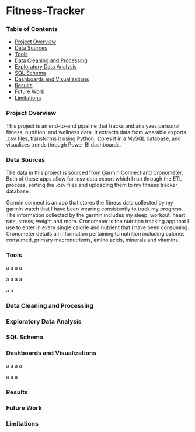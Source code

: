 # Fitness-Tracker

### Table of Contents

  - [Project Overview](#project-overview)
  - [Data Sources](#Data-Sources)
  - [Tools](#Tools)
  - [Data Cleaning and Processing](#Data-Cleaning-and-Processing)
  - [Exploratory Data Analysis](#Exploratory-Data-Analysis)
  - [SQL Schema](#SQL-Schema)
  - [Dashboards and Visualizations](#Dashboards-and-Visualizations)
  - [Results](#Results)
  - [Future Work](#Future-Work)
  - [Limitations](#Limitations)

### Project Overview

This project is an end-to-end pipeline that tracks and analyzes personal fitness, nutrition, and wellness data. It extracts data from wearable exports .csv files, transforms it using Python, stores it in a MySQL database, and visualizes trends through Power BI dashboards.

### Data Sources

The data in this project is sourced from Garmin Connect and Cronometer. Both of these apps allow for .csv data export which I run through the ETL process, sorting the .csv files and uploading them to my fitness tracker database.

Garmin connect is an app that stores the fitness data collected by my garmin watch that I have been wearing consistently to track my progress. The information collected by the garmin includes my sleep, workout, heart rate, stress, weight and more. Cronometer is the nutrition tracking app that I use to enter in every single calorie and nutrient that I have been consuming. Cronometer details all information pertaining to nutrition including calories consumed, primary macronutrients, amino acids, minerals and vitamins. 

### Tools
a
a
a
a

a
a
a
a

a
a
### Data Cleaning and Processing

### Exploratory Data Analysis

### SQL Schema

### Dashboards and Visualizations
a
a
a
a

a
a
a

### Results

### Future Work

### Limitations

